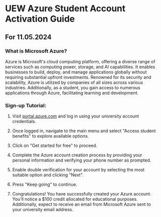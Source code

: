 # UEW Azure Student Account Activation Guide

## For 11.05.2024

### What is Microsoft Azure?

Azure is Microsoft's cloud computing platform, offering a diverse range of services such as computing power, storage, and AI capabilities. It enables businesses to build, deploy, and manage applications globally without requiring substantial upfront investments. Renowned for its security and scalability, Azure is utilized by companies of all sizes across various industries. Additionally, as a student, you gain access to numerous applications through Azure, facilitating learning and development.

### Sign-up Tutorial:

1. Visit [portal.azure.com](https://portal.azure.com) and log in using your university account credentials.
   
2. Once logged in, navigate to the main menu and select "Access student benefits" to explore available options.

3. Click on "Get started for free" to proceed.
   
4. Complete the Azure account creation process by providing your personal information and verifying your phone number as prompted.
   
5. Enable double verification for your account by selecting the most suitable option and clicking "Next".   

6. Press "Keep going" to continue.
   
7. Congratulations! You have successfully created your Azure account. You'll notice a $100 credit allocated for educational purposes. Additionally, expect to receive an email from Microsoft Azure sent to your university email address.